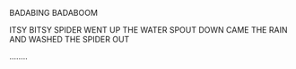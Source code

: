 
BADABING BADABOOM

ITSY BITSY SPIDER
WENT UP THE WATER SPOUT
DOWN CAME THE RAIN
AND WASHED THE SPIDER OUT


........
